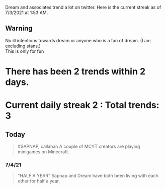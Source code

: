 Dream and associates trend a lot on twitter. Here is the current streak as of 7/3/2021 at 1:53 AM.  
  
## Warning
No ill intentions towards dream or anyone who is a fan of dream. (I am excluding stans.)  
This is only for fun

# There has been 2 trends within 2 days.
# Current daily streak **2** : Total trends: **3**
  
## Today
> #SAPNAP, callahan
> A couple of MCYT creators are playing minigames on Minecraft.

### 7/4/21
> "HALF A YEAR"
> Sapnap and Dream have both been living with each other for half a year.

